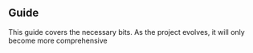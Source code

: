 ## Guide

This guide covers the necessary bits. As the project evolves, it will only become more comprehensive
